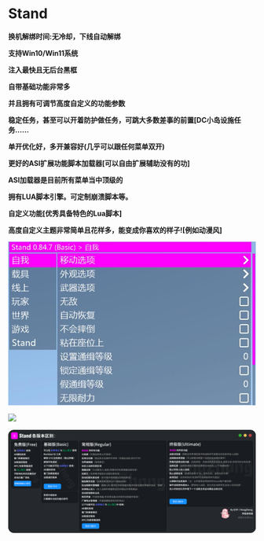 # Stand

**换机解绑时间:无冷却，下线自动解绑**

**支持Win10/Win11系统**

**注入最快且无后台黑框**

**自带基础功能非常多**

**并且拥有可调节高度自定义的功能参数**

**稳定任务，甚至可以开着防护做任务，可跳大多数差事的前置[DC小岛设施任务……**

**单开优化好，多开兼容好(几乎可以跟任何菜单双开)**

**更好的ASI扩展功能脚本加载器[可以自由扩展辅助没有的功]**

**ASI加载器是目前所有菜单当中顶级的**

**拥有LUA脚本引擎。可定制崩溃脚本等。**

**自定义功能[优秀具备特色的Lua脚本]**

**高度自定义主题非常简单且花样多，能变成你喜欢的样子![例如动漫风]**

![](../../.gitbook/assets/stand1.jpg)

![](/.gitbook/assets/Stand.png)

![](/.gitbook/assets/Stand版本区别.png)

